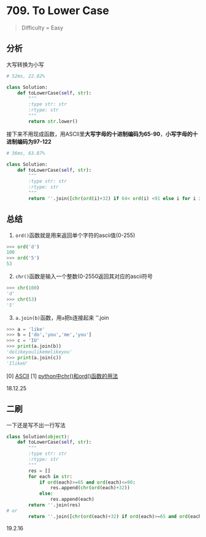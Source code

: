 # 709. To Lower Case
> Difficulty = Easy

## 分析
大写转换为小写

```python
# 52ms, 22.82%

class Solution:
	def toLowerCase(self, str):
		"""
		:type str: str
		:rtype: str
		"""
		return str.lower()
```

接下来不用现成函数，用ASCII里**大写字母的十进制编码为65-90**，**小写字母的十进制编码为97-122**

```python
# 36ms, 63.87%

class Solution:
	def toLowerCase(self, str):
		"""
		:type str: str
		:rtype: str
		"""
		return ''.join([chr(ord(i)+32) if 64< ord(i) <91 else i for i in str])
```

## 总结
1. `ord()`函数就是用来返回单个字符的ascii值(0-255)
```python
>>> ord('d')
100
>>> ord('5')
53
```
2. `chr()`函数是输入一个整数(0-2550返回其对应的ascii符号
```python
>>> chr(100)
'd'
>>> chr(53)
'5'
```
3. `a.join(b)`函数，用`a`把`b`连接起来
''.join
```python
>>> a = 'like'
>>> b = ['do','you','me','you']
>>> c = 'IU'
>>> print(a.join(b))
'dolikeyoulikemelikeyou'
>>> print(a.join(c))
'IlikeU'
```

[0] [ASCII](https://baike.baidu.com/item/ASCII/309296?fr=aladdin)
[1] [python中chr()和ord()函数的用法](https://blog.csdn.net/hk_john/article/details/77990585)

18.12.25

## 二刷

一下还是写不出一行写法

```python
class Solution(object):
    def toLowerCase(self, str):
        """
        :type str: str
        :rtype: str
        """
        res = []
        for each in str:
            if ord(each)>=65 and ord(each)<=90:
                res.append(chr(ord(each)+32))
            else:
                res.append(each)
        return ''.join(res)
# or
        return ''.join([chr(ord(each)+32) if ord(each)>=65 and ord(each)<=90 else each for each in str])
```

19.2.16
